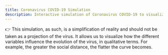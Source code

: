 ```yaml
---
title: Coronavirus COVID-19 Simulation
description: Interactive simulation of Coronavirus COVID-19 to visualize the effects of social distancing on the evolution of the pandemic.
---
```


👉 This simulation, as such, is a simplification of reality and should not be taken as a projection of the virus. It allows us to visualize how the different variables influence the evolution of the virus, in qualitative terms. For example, the greater the social distance, the flatter the curve becomes.
